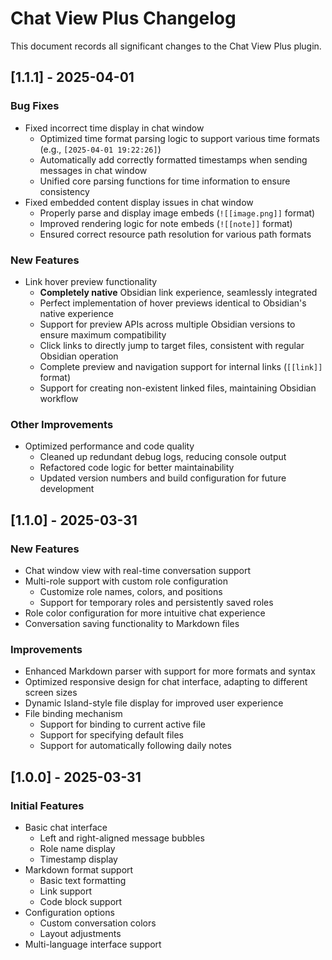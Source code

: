 # Chat View Plus Changelog

This document records all significant changes to the Chat View Plus plugin.

## [1.1.1] - 2025-04-01

### Bug Fixes

- Fixed incorrect time display in chat window
  - Optimized time format parsing logic to support various time formats (e.g., `[2025-04-01 19:22:26]`)
  - Automatically add correctly formatted timestamps when sending messages in chat window
  - Unified core parsing functions for time information to ensure consistency
- Fixed embedded content display issues in chat window
  - Properly parse and display image embeds (`![[image.png]]` format)
  - Improved rendering logic for note embeds (`![[note]]` format)
  - Ensured correct resource path resolution for various path formats

### New Features

- Link hover preview functionality
  - **Completely native** Obsidian link experience, seamlessly integrated
  - Perfect implementation of hover previews identical to Obsidian's native experience
  - Support for preview APIs across multiple Obsidian versions to ensure maximum compatibility
  - Click links to directly jump to target files, consistent with regular Obsidian operation
  - Complete preview and navigation support for internal links (`[[link]]` format)
  - Support for creating non-existent linked files, maintaining Obsidian workflow

### Other Improvements

- Optimized performance and code quality
  - Cleaned up redundant debug logs, reducing console output
  - Refactored code logic for better maintainability
  - Updated version numbers and build configuration for future development

## [1.1.0] - 2025-03-31

### New Features

- Chat window view with real-time conversation support
- Multi-role support with custom role configuration
  - Customize role names, colors, and positions
  - Support for temporary roles and persistently saved roles
- Role color configuration for more intuitive chat experience
- Conversation saving functionality to Markdown files

### Improvements

- Enhanced Markdown parser with support for more formats and syntax
- Optimized responsive design for chat interface, adapting to different screen sizes
- Dynamic Island-style file display for improved user experience
- File binding mechanism
  - Support for binding to current active file
  - Support for specifying default files
  - Support for automatically following daily notes

## [1.0.0] - 2025-03-31

### Initial Features

- Basic chat interface
  - Left and right-aligned message bubbles
  - Role name display
  - Timestamp display
- Markdown format support
  - Basic text formatting
  - Link support
  - Code block support
- Configuration options
  - Custom conversation colors
  - Layout adjustments
- Multi-language interface support 